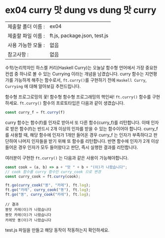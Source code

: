 # ex04 curry 맛 dung vs dung 맛 curry
|                            |                                 |
| ---------------------------| ------------------------------- |
|   제출할 폴더 이름 :        |  ex04                           |
|   제출할 파일 이름 :       |  ft.js, package.json, test.js   |
|   사용 가능한 모듈 :	     |  없음             |
|   참고사항 :			    |  없음             |

수학/논리학자인 하스켈 커리(Haskell Curry)는 오늘날 함수형 언어에서 가장 중요한 컨셉 중 하나로 볼 수 있는 Currying 이라는 개념을 남겼습니다. curry 함수는 지연평가를 가능하게 해주는 함수로서, `ft.curry()`를 구현하기 전에 `Haskell Curry`, `Currying` 에 대해 알아보길 추천드립니다. 

함수형 프로그로밍의 꽃! 함수형 함수형 프로그래밍의 핵인싸! `ft.curry()` 함수를 구현하세요. `ft.curry()` 함수의 프로토타입은 다음과 같이 생겼습니다.

```javascript
const curry_f = ft.curry(f)
```

curry 함수는 함수(f)를 인자로 받아서 또 다른 함수(curry_f)를 리턴합니다. 이때 인자로 받은 함수(f)는 반드시 2개 이상의 인자를 받을 수 있는 함수이어야 합니다. curry_f 를 사용할 때, 해당 함수에 인자가 1개만 들어온 경우 curry_f 는 인자가 부족하다고 판단하여 나머지 인자들을 받기 위해 또 함수를 리턴합니다. 반면 함수에 인자가 2개 이상 들어온 경우 인자가 모두 들어왔다고 판단, 즉시 실행한 결과를 리턴합니다.

여러분이 구현한 `ft.curry()` 는 다음과 같은 사용이 가능해야합니다.

```javascript
const cook = (a, b) => a + "맛 " + b + "(이)가 나왔습니다";
// cook 함수를 curry 함수인 curry_cook 으로 변경
const curry_cook = ft.curry(cook);

ft.go(curry_cook("똥", "카레"), ft.log);
ft.go("카레", curry_cook("똥"), ft.log);
ft.go("똥", curry_cook("카레"), ft.log);
```

```
// 결과
똥맛 카레(이)가 나왔습니다
똥맛 카레(이)가 나왔습니다
카레맛 똥(이)가 나왔습니다
```

test.js 파일을 만들고 해당 동작이 작동하는지 확인하세요.